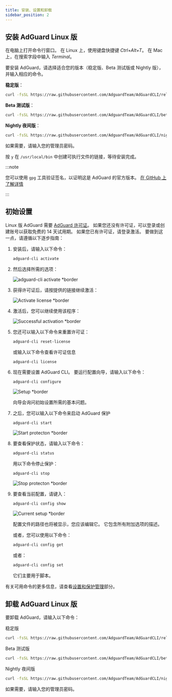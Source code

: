 ```yaml
---
title: 安装、设置和卸载
sidebar_position: 2
---
```


## 安装 AdGuard Linux 版

在电脑上打开命令行窗口。 在 Linux 上，使用键盘快捷键 _Ctrl+Alt+T_。 在 Mac 上，在搜索字段中输入 _Terminal_。

要安装 AdGuard，请选择适合您的版本（稳定版、Beta 测试版或 Nightly 版），并输入相应的命令。

**稳定版**：

```sh
curl -fsSL https://raw.githubusercontent.com/AdguardTeam/AdGuardCLI/release/install.sh | sh -s -- -v
```

**Beta 测试版**：

```sh
curl -fsSL https://raw.githubusercontent.com/AdguardTeam/AdGuardCLI/beta/install.sh | sh -s -- -v
```

**Nightly 夜间版**：

```sh
curl -fsSL https://raw.githubusercontent.com/AdguardTeam/AdGuardCLI/nightly/install.sh | sh -s -- -v
```

如果需要，请输入您的管理员密码。

按 `y` 在 `/usr/local/bin` 中创建可执行文件的链接，等待安装完成。

:::note

您可以使用 `gpg` 工具验证签名，以证明这是 AdGuard 的官方版本。 [在 GitHub 上了解详情](https://github.com/AdguardTeam/AdGuardCLI?tab=readme-ov-file#verify-releases)

:::

## 初始设置

Linux 版 AdGuard 需要 [AdGuard 许可证](https://adguard.com/license.html)。 如果您还没有许可证，可以登录或创建账号以获取免费的 14 天试用期。 如果您已有许可证，请登录激活。 要做到这一点，请遵循以下逐步指南：

1. 安装后，请输入以下命令：

   ```sh
   adguard-cli activate
   ```

2. 然后选择所需的选项：

   ![adguard-cli activate \*border](https://cdn.adtidy.org/content/Kb/ad_blocker/linux/1activate.png)

3. 获得许可证后，请按提供的链接继续激活：

   ![Activate license \*border](https://cdn.adtidy.org/content/Kb/ad_blocker/linux/2activate_link.png)

4. 激活后，您可以继续使用该程序：

   ![Successful activation \*border](https://cdn.adtidy.org/content/Kb/ad_blocker/linux/3activate_success.png)

5. 您还可以输入以下命令来重置许可证：

   ```sh
   adguard-cli reset-license
   ```

   或输入以下命令查看许可证信息

   ```sh
   adguard-cli license
   ```

6. 现在需要设置 AdGuard CLI。 要运行配置向导，请输入以下命令：

   ```sh
   adguard-cli configure
   ```

   ![Setup \*border](https://cdn.adtidy.org/content/Kb/ad_blocker/linux/4configure.png)

   向导会询问初始设置所需的基本问题。

7. 之后，您可以输入以下命令来启动 AdGuard 保护

   ```sh
   adguard-cli start
   ```

   ![Start protecton \*border](https://cdn.adtidy.org/content/Kb/ad_blocker/linux/5start.png)

8. 要查看保护状态，请输入以下命令：

   ```sh
   adguard-cli status
   ```

   用以下命令停止保护：

   ```sh
   adguard-cli stop
   ```

   ![Stop protecton \*border](https://cdn.adtidy.org/content/Kb/ad_blocker/linux/6status-stop.png)

9. 要查看当前配置，请键入：

   ```sh
   adguard-cli config show
   ```

   ![Current setup \*border](https://cdn.adtidy.org/content/Kb/ad_blocker/linux/7config_show.png)

   配置文件的路径也将被显示，您应该编辑它。 它包含所有附加选项的描述。

   或者，您可以使用以下命令：

   ```sh
   adguard-cli config get
   ```

   或者：

   ```sh
   adguard-cli config set
   ```

   它们主要用于脚本。

有关可用命令的更多信息，请查看[设置和保护管理](https://adguard.com/kb/adguard-for-linux/settings/)部分。

## 卸载 AdGuard Linux 版

要卸载 AdGuard，请输入以下命令：

稳定版

```sh
curl -fsSL https://raw.githubusercontent.com/AdguardTeam/AdGuardCLI/release/install.sh | sh -s -- -v -u
```

Beta 测试版

```sh
curl -fsSL https://raw.githubusercontent.com/AdguardTeam/AdGuardCLI/beta/install.sh | sh -s -- -v -u
```

Nightly 夜间版

```sh
curl -fsSL https://raw.githubusercontent.com/AdguardTeam/AdGuardCLI/nightly/install.sh | sh -s -- -v -u
```

如果需要，请输入您的管理员密码。
